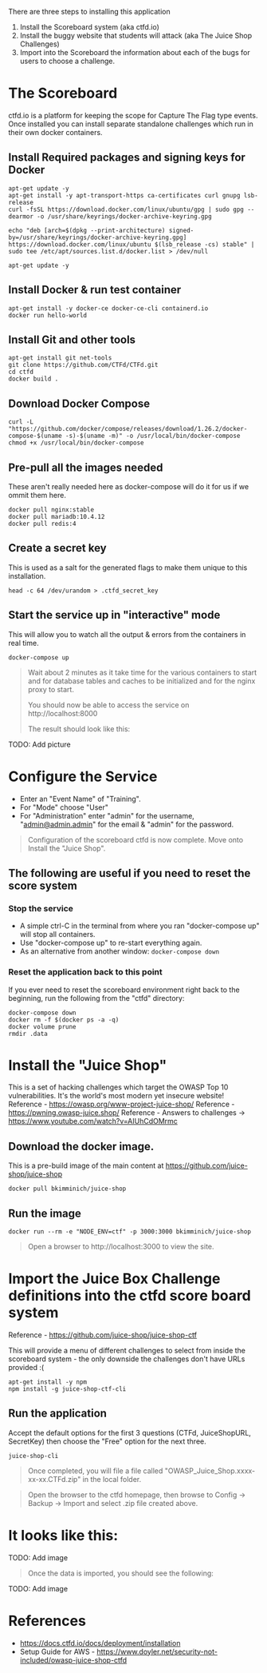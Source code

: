 There are three steps to installing this application
1. Install the Scoreboard system (aka ctfd.io)
1. Install the buggy website that students will attack (aka The Juice Shop Challenges)
1. Import into the Scoreboard the information about each of the bugs for users to choose a challenge.

# The Scoreboard
ctfd.io is a platform for keeping the scope for Capture The Flag type events. Once installed you can install separate standalone challenges which run in their own docker containers.

## Install Required packages and signing keys for Docker
```
apt-get update -y
apt-get install -y apt-transport-https ca-certificates curl gnupg lsb-release
curl -fsSL https://download.docker.com/linux/ubuntu/gpg | sudo gpg --dearmor -o /usr/share/keyrings/docker-archive-keyring.gpg

echo "deb [arch=$(dpkg --print-architecture) signed-by=/usr/share/keyrings/docker-archive-keyring.gpg] https://download.docker.com/linux/ubuntu $(lsb_release -cs) stable" | sudo tee /etc/apt/sources.list.d/docker.list > /dev/null

apt-get update -y
```

## Install Docker & run test container
```
apt-get install -y docker-ce docker-ce-cli containerd.io
docker run hello-world
```

## Install Git and other tools
```
apt-get install git net-tools
git clone https://github.com/CTFd/CTFd.git 
cd ctfd
docker build .
```

## Download Docker Compose
```
curl -L "https://github.com/docker/compose/releases/download/1.26.2/docker-compose-$(uname -s)-$(uname -m)" -o /usr/local/bin/docker-compose
chmod +x /usr/local/bin/docker-compose
```

## Pre-pull all the images needed
These aren't really needed here as docker-compose will do it for us if we ommit them here.
```
docker pull nginx:stable
docker pull mariadb:10.4.12
docker pull redis:4
```

## Create a secret key
This is used as a salt for the generated flags to make them unique to this installation.
```
head -c 64 /dev/urandom > .ctfd_secret_key
```

## Start the service up in "interactive" mode
This will allow you to watch all the output & errors from the containers in real time.
```
docker-compose up
```
> Wait about 2 minutes as it take time for the various containers to start and for database tables and caches to be initialized and for the nginx proxy to start.
> 
> You should now be able to access the service on http://localhost:8000
> 
> The result should look like this:

TODO: Add picture

# Configure the Service
* Enter an "Event Name" of "Training".
* For "Mode" choose "User"
* For "Administration" enter "admin" for the username, "admin@admin.admin" for the email & "admin" for the password.

> Configuration of the scoreboard ctfd is now complete. Move onto Install the "Juice Shop".

## The following are useful if you need to reset the score system 
### Stop the service
* A simple ctrl-C in the terminal from where you ran "docker-compose up" will stop all containers.
* Use "docker-compose up" to re-start everything again.
* As an alternative from another window: `docker-compose down`

### Reset the application back to this point
If you ever need to reset the scoreboard environment right back to the beginning, run the following from the "ctfd" directory:
```
docker-compose down
docker rm -f $(docker ps -a -q)
docker volume prune
rmdir .data
```

# Install the "Juice Shop"
This is a set of hacking challenges which target the OWASP Top 10 vulnerabilities. It's the world's most modern yet insecure website!
Reference - https://owasp.org/www-project-juice-shop/
Reference - https://pwning.owasp-juice.shop/
Reference - Answers to challenges -> https://www.youtube.com/watch?v=AIUhCdOMrmc

## Download the docker image.
This is a pre-build image of the main content at https://github.com/juice-shop/juice-shop
```
docker pull bkimminich/juice-shop
```

## Run the image
```
docker run --rm -e "NODE_ENV=ctf" -p 3000:3000 bkimminich/juice-shop
```
> Open a browser to http://localhost:3000 to view the site.

# Import the Juice Box Challenge definitions into the ctfd score board system

Reference - https://github.com/juice-shop/juice-shop-ctf

This will provide a menu of different challenges to select from inside the scoreboard system - the only downside the challenges don't have URLs provided :( 

```
apt-get install -y npm
npm install -g juice-shop-ctf-cli
```

## Run the application
Accept the default options for the first 3 questions (CTFd, JuiceShopURL, SecretKey) then choose the "Free" option for the next three.
```
juice-shop-cli
```

> Once completed, you will file a file called "OWASP_Juice_Shop.xxxx-xx-xx.CTFd.zip" in the local folder.


> Open the browser to the ctfd homepage, then browse to Config ->  Backup -> Import and select .zip file created above.

# It looks like this:

TODO: Add image

> Once the data is imported, you should see the following:

TODO: Add image

# References
* https://docs.ctfd.io/docs/deployment/installation
* Setup Guide for AWS - https://www.doyler.net/security-not-included/owasp-juice-shop-ctfd
